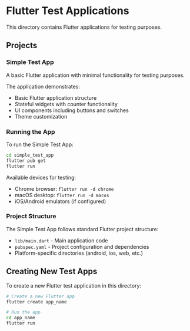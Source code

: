 # Flutter Test Applications

This directory contains Flutter applications for testing purposes.

## Projects

### Simple Test App

A basic Flutter application with minimal functionality for testing purposes. 

The application demonstrates:
- Basic Flutter application structure
- Stateful widgets with counter functionality
- UI components including buttons and switches
- Theme customization

### Running the App

To run the Simple Test App:

```bash
cd simple_test_app
flutter pub get
flutter run
```

Available devices for testing:
- Chrome browser: `flutter run -d chrome`
- macOS desktop: `flutter run -d macos`
- iOS/Android emulators (if configured)

### Project Structure

The Simple Test App follows standard Flutter project structure:
- `lib/main.dart` - Main application code
- `pubspec.yaml` - Project configuration and dependencies
- Platform-specific directories (android, ios, web, etc.)

## Creating New Test Apps

To create a new Flutter test application in this directory:

```bash
# Create a new Flutter app
flutter create app_name

# Run the app
cd app_name
flutter run
``` 